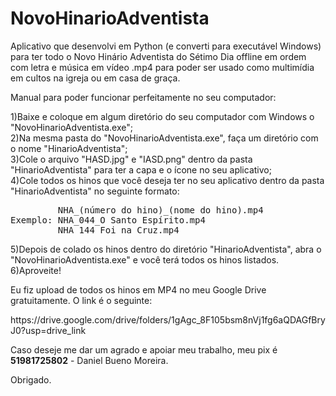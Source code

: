 # NovoHinarioAdventista
<p>Aplicativo que desenvolvi em Python (e converti para executável Windows) para ter todo o Novo Hinário Adventista do Sétimo Dia offline em ordem com letra e música em vídeo .mp4 para poder ser usado como multimídia em cultos na igreja ou em casa de graça.</p>

Manual para poder funcionar perfeitamente no seu computador:

1)Baixe e coloque em algum diretório do seu computador com Windows o "NovoHinarioAdventista.exe";<br>
2)Na mesma pasta do "NovoHinarioAdventista.exe", faça um diretório com o nome "HinarioAdventista";<br>
3)Cole o arquivo "HASD.jpg" e "IASD.png" dentro da pasta "HinarioAdventista" para ter a capa e o ícone no seu aplicativo;<br>
4)Cole todos os hinos que você deseja ter no seu aplicativo dentro da pasta "HinarioAdventista" no seguinte formato:<br>
<pre>         NHA_(número do hino)_(nome do hino).mp4
Exemplo: NHA_044_O Santo Espírito.mp4
         NHA_144_Foi na Cruz.mp4</pre>
                 
5)Depois de colado os hinos dentro do diretório "HinarioAdventista", abra o "NovoHinarioAdventista.exe" e você terá todos os hinos listados.<br>
6)Aproveite!</br>
<p>Eu fiz upload de todos os hinos em MP4 no meu Google Drive gratuitamente. O link é o seguinte:</p>
https://drive.google.com/drive/folders/1gAgc_8F105bsm8nVj1fg6aQDAGfBryJ0?usp=drive_link

<p>Caso deseje me dar um agrado e apoiar meu trabalho, meu pix é <strong>51981725802</strong> - Daniel Bueno Moreira.</p>
Obrigado.
